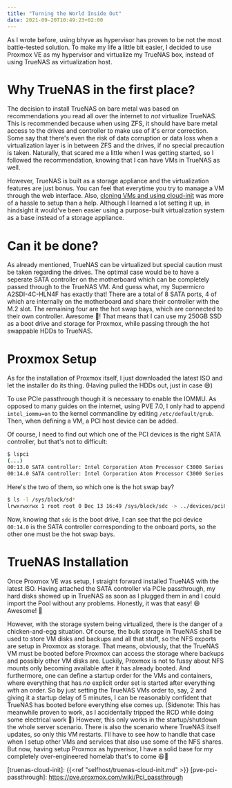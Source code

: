```yaml
---
title: "Turning the World Inside Out"
date: 2021-09-20T10:49:23+02:00
---
```


As I wrote before, using bhyve as hypervisor has proven to be not the most battle-tested solution.
To make my life a little bit easier, I decided to use Proxmox VE as my hypervisor and virtualize my TrueNAS box, instead of using TrueNAS as virtualization host.

<!--more-->

# Why TrueNAS in the first place?

The decision to install TrueNAS on bare metal was based on recommendations you read all over the internet to *not* virtualize TrueNAS.
This is recommended because when using ZFS, it should have bare metal access to the drives and controller to make use of it's error correction.
Some say that there's even the risk of data corruption or data loss when a virtualization layer is in between ZFS and the drives, if no special precaution is taken.
Naturally, that scared me a little when I was getting started, so I followed the recommendation, knowing that I can have VMs in TrueNAS as well.

However, TrueNAS is built as a storage appliance and the virtualization features are just bonus.
You can feel that everytime you try to manage a VM through the web interface.
Also, [cloning VMs and using cloud-init](truenas-cloud-init) was more of a hassle to setup than a help.
Although I learned a lot setting it up, in hindsight it would've been easier using a purpose-built virtualization system as a base instead of a storage appliance.

# Can it be done?

As already mentioned, TrueNAS can be virtualized but special caution must be taken regarding the drives.
The optimal case would be to have a seperate SATA controller on the motherboard which can be completely passed through to the TrueNAS VM.
And guess what, my Supermicro A2SDI-4C-HLN4F has exactly that!
There are a total of 8 SATA ports, 4 of which are internally on the motherboard and share their controller with the M.2 slot.
The remaining four are the hot swap bays, which are connected to their own controller. Awesome :tada:!
That means that I can use my 250GB SSD as a boot drive and storage for Proxmox, while passing through the hot swappable HDDs to TrueNAS.

# Proxmox Setup

As for the installation of Proxmox itself, I just downloaded the latest ISO and let the installer do its thing. (Having pulled the HDDs out, just in case :smile:)

To use PCIe passthrough though it is necessary to enable the IOMMU.
As opposed to many guides on the internet, using PVE 7.0, I only had to append `intel_iommu=on` to the kernel commandline by editing `/etc/default/grub`.
Then, when defining a VM, a PCI host device can be added.

Of course, I need to find out which one of the PCI devices is the right SATA controller, but that's not to difficult:
```sh
$ lspci
(...)
00:13.0 SATA controller: Intel Corporation Atom Processor C3000 Series SATA Controller 0 (rev 11)
00:14.0 SATA controller: Intel Corporation Atom Processor C3000 Series SATA Controller 1 (rev 11)
```
Here's the two of them, so which one is the hot swap bay?
```sh
$ ls -l /sys/block/sd*
lrwxrwxrwx 1 root root 0 Dec 13 16:49 /sys/block/sdc -> ../devices/pci0000:00/0000:00:14.0/ata5/host4/target4:0:0/4:0:0:0/block/sdc
```
Now, knowing that `sdc` is the boot drive, I can see that the pci device `00:14.0` is the SATA controller corresponding to the onboard ports, so the other one must be the hot swap bays.

# TrueNAS Installation

Once Proxmox VE was setup, I straight forward installed TrueNAS with the latest ISO.
Having attached the SATA controller via PCIe passthrough, my hard disks showed up in TrueNAS as soon as I plugged them in and I could import the Pool without any problems.
Honestly, it was that easy! :smile:  Awesome! :tada:

However, with the storage system being virtualized, there is the danger of a chicken-and-egg situation.
Of course, the bulk storage in TrueNAS shall be used to store VM disks and backups and all that stuff, so the NFS exports are setup in Proxmox as storage.
That means, obviously, that the TrueNAS VM must be booted before Proxmox can access the storage where backups and possibly other VM disks are.
Luckily, Proxmox is not to fussy about NFS mounts only becoming available after it has already booted.
And furthermore, one can define a startup order for the VMs and containers, where everything that has *no* explicit order set is started after everything *with* an order.
So by just setting the TrueNAS VMs order to, say, 2 and giving it a startup delay of 5 minutes, I can be reasonably confident that TrueNAS has booted before everything else comes up.
(Sidenote: This has meanwhile proven to work, as I accidentally tripped the RCD while doing some electrical work :see_no_evil:)
However, this only works in the startup/shutdown the whole server scenario.
There is also the scenario where TrueNAS itself updates, so only this VM restarts.
I'll have to see how to handle that case when I setup other VMs and services that also use some of the NFS shares.
But now, having setup Proxmox as hypverisor, I have a solid base for my completely over-engineered homelab that's to come :laughing::tada:

[truenas-cloud-init]: {{<ref "selfhost/truenas-cloud-init.md" >}}
[pve-pci-passthrough]: https://pve.proxmox.com/wiki/Pci_passthrough
